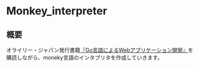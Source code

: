 # Monkey_interpreter
## 概要
オライリー・ジャパン発行書籍[『Go言語によるWebアプリケーション開発』](https://www.oreilly.co.jp/books/9784873117522/)を購読しながら、moneky言語のインタプリタを作成していきます。
